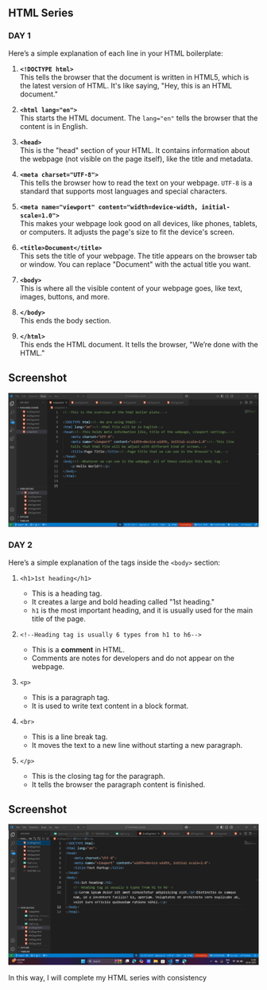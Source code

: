 
##  HTML Series 

### DAY 1

Here’s a simple explanation of each line in your HTML boilerplate:

1. **`<!DOCTYPE html>`**  
   This tells the browser that the document is written in HTML5, which is the latest version of HTML. It's like saying, "Hey, this is an HTML document."

2. **`<html lang="en">`**  
   This starts the HTML document. The `lang="en"` tells the browser that the content is in English.

3. **`<head>`**  
   This is the "head" section of your HTML. It contains information about the webpage (not visible on the page itself), like the title and metadata.

4. **`<meta charset="UTF-8">`**  
   This tells the browser how to read the text on your webpage. `UTF-8` is a standard that supports most languages and special characters.

5. **`<meta name="viewport" content="width=device-width, initial-scale=1.0">`**  
   This makes your webpage look good on all devices, like phones, tablets, or computers. It adjusts the page's size to fit the device's screen.

6. **`<title>Document</title>`**  
   This sets the title of your webpage. The title appears on the browser tab or window. You can replace "Document" with the actual title you want.

7. **`<body>`**  
   This is where all the visible content of your webpage goes, like text, images, buttons, and more. 

8. **`</body>`**  
   This ends the body section.

9. **`</html>`**  
   This ends the HTML document. It tells the browser, "We’re done with the HTML."






## Screenshot
![image alt](https://github.com/dishagiri23/HTML-Series/blob/e7a99ff60a4cb02072223f7b8d63076b35d7f9db/day1.png)

### DAY 2

Here’s a simple explanation of the tags inside the `<body>` section:

1. `<h1>1st heading</h1>`  
   - This is a heading tag.
   - It creates a large and bold heading called "1st heading."
   - `h1` is the most important heading, and it is usually used for the main title of the page.

2. `<!--Heading tag is usually 6 types from h1 to h6-->`  
   - This is a **comment** in HTML.
   - Comments are notes for developers and do not appear on the webpage.

3. `<p>`  
   - This is a paragraph tag.
   - It is used to write text content in a block format.

4. `<br>`  
   - This is a line break tag.
   - It moves the text to a new line without starting a new paragraph.

5. `</p>`  
   - This is the closing tag for the paragraph.
   - It tells the browser the paragraph content is finished.

  ## Screenshot
![image alt](https://github.com/dishagiri23/HTML-Series/blob/444676ef3d97977fdafdfb71d77d8bc8ec03c777/day%202.png)

In this way, I will complete my HTML series with consistency
